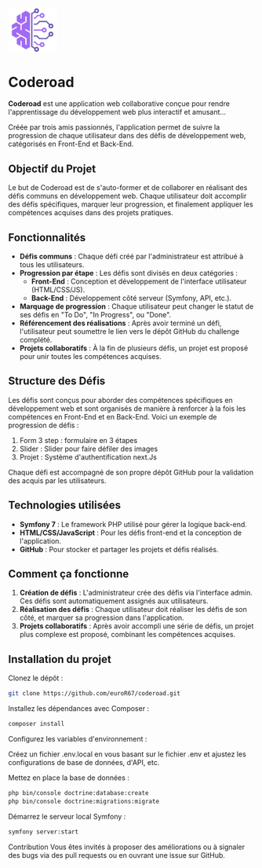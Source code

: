 <img src="assets/images/logo-coderoad.png" alt="Logo de Coderoad" width="100"/> 

# Coderoad



**Coderoad** est une application web collaborative conçue pour rendre l'apprentissage du développement web plus interactif et amusant...


Créée par trois amis passionnés, l'application permet de suivre la progression de chaque utilisateur dans des défis de développement web, catégorisés en Front-End et Back-End.

## Objectif du Projet

Le but de Coderoad est de s'auto-former et de collaborer en réalisant des défis communs en développement web. Chaque utilisateur doit accomplir des défis spécifiques, marquer leur progression, et finalement appliquer les compétences acquises dans des projets pratiques.

## Fonctionnalités

- **Défis communs** : Chaque défi créé par l'administrateur est attribué à tous les utilisateurs.
- **Progression par étape** : Les défis sont divisés en deux catégories :
  - **Front-End** : Conception et développement de l'interface utilisateur (HTML/CSS/JS).
  - **Back-End** : Développement côté serveur (Symfony, API, etc.).
- **Marquage de progression** : Chaque utilisateur peut changer le statut de ses défis en "To Do", "In Progress", ou "Done".
- **Référencement des réalisations** : Après avoir terminé un défi, l'utilisateur peut soumettre le lien vers le dépôt GitHub du challenge complété.
- **Projets collaboratifs** : À la fin de plusieurs défis, un projet est proposé pour unir toutes les compétences acquises.

## Structure des Défis

Les défis sont conçus pour aborder des compétences spécifiques en développement web et sont organisés de manière à renforcer à la fois les compétences en Front-End et en Back-End. Voici un exemple de progression de défis :

1. Form 3 step : formulaire en 3 étapes
3. Slider : Slider pour faire défiler des images
4. Projet : Système d'authentification next.Js

Chaque défi est accompagné de son propre dépôt GitHub pour la validation des acquis par les utilisateurs.

## Technologies utilisées

- **Symfony 7** : Le framework PHP utilisé pour gérer la logique back-end.
- **HTML/CSS/JavaScript** : Pour les défis front-end et la conception de l'application.
- **GitHub** : Pour stocker et partager les projets et défis réalisés.

## Comment ça fonctionne

1. **Création de défis** : L'administrateur crée des défis via l'interface admin. Ces défis sont automatiquement assignés aux utilisateurs.
2. **Réalisation des défis** : Chaque utilisateur doit réaliser les défis de son côté, et marquer sa progression dans l'application.
3. **Projets collaboratifs** : Après avoir accompli une série de défis, un projet plus complexe est proposé, combinant les compétences acquises.

## Installation du projet

Clonez le dépôt :

```bash
git clone https://github.com/euroR67/coderoad.git
```
Installez les dépendances avec Composer :
```bash
composer install
```
Configurez les variables d'environnement :

Créez un fichier .env.local en vous basant sur le fichier .env et ajustez les configurations de base de données, d'API, etc.

Mettez en place la base de données :
```bash
php bin/console doctrine:database:create
php bin/console doctrine:migrations:migrate
```
Démarrez le serveur local Symfony :
```bash
symfony server:start
```
Contribution
Vous êtes invités à proposer des améliorations ou à signaler des bugs via des pull requests ou en ouvrant une issue sur GitHub.
